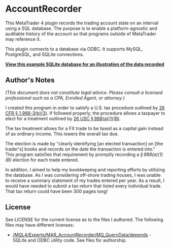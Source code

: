 # AccountRecorder

This MetaTrader 4 plugin records the trading account state on an interval using a SQL database.
The purpose is to enable a platform-agnostic and auditable history of the account so that programs
outside of MetaTrader may reference it.

This plugin connects to a database via ODBC. It supports MySQL, PostgreSQL, and SQLite connections.

**[View this example SQLite database for an illustration of the data recorded](https://inloop.github.io/sqlite-viewer/?url=https://cdn.jsdelivr.net/gh/marcolovescode/AccountRecorder@master/AccountRecorderExample.sqlite)**

## Author's Notes

*(This document does not constitute legal advice. Please consult a licensed professional such as a
CPA, Enrolled Agent, or attorney.)*

I created this program in order to satisfy a U.S. tax procedure outlined by [26 CFR § 1.988-3(b)(3)](https://www.law.cornell.edu/cfr/text/26/1.988-3#b_3:~:text=(3)%20Requirements%20for%20making%20the%20election.).
If followed properly, the procedure allows a taxpayer to elect for a treatment outlined by [26 USC § 988(a)(1)(B)](https://www.law.cornell.edu/uscode/text/26/988#tab_default_1:~:text=(B)Special%20rule%20for%20forward%20contracts%2C%20etc.).

The tax treatment allows for a FX trade to be taxed as a capital gain instead of as ordinary income.
This lowers the overall tax due.

The election is made by "clearly identifying [an elected transaction] on [the trader's] books and records on
the date the transaction is entered into." This program satisfies that requirement by promptly
recording a *§ 988(a)(1)(B)* election for each trade entered.

In addition, I aimed to help my bookkeeping and reporting efforts by utilizing the database. As I was
considering off-shore trading houses, I was unable to receive a summary statement of my trades entered
per year. As a result, I would have needed to submit a tax return that listed every individual trade.
That tax return could have been 300 pages long!

## License

See LICENSE for the current license as to the files I authored. The following files may have different licenses:

* [/MQL4/Experts/MAR_AccountRecorder/MQ_QueryData/depends](https://github.com/marcolovescode/AccountRecorder/blob/master/MQL4/Experts/MAR_AccountRecorder/MQ_QueryData/depends) - SQLite and ODBC utility code. See files for authorship.
